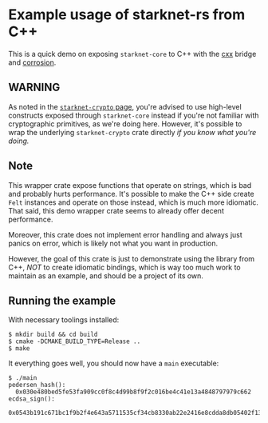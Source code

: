 # Example usage of starknet-rs from C++

This is a quick demo on exposing `starknet-core` to C++ with the [cxx](https://github.com/dtolnay/cxx) bridge and [corrosion](https://github.com/corrosion-rs/corrosion).

## **WARNING**

As noted in the [`starknet-crypto` page](../../starknet-crypto/), you're advised to use high-level constructs exposed through `starknet-core` instead if you're not familiar with cryptographic primitives, as we're doing here. However, it's possible to wrap the underlying `starknet-crypto` crate directly _if you know what you're doing._

## Note

This wrapper crate expose functions that operate on strings, which is bad and probably hurts performance. It's possible to make the C++ side create `Felt` instances and operate on those instead, which is much more idiomatic. That said, this demo wrapper crate seems to already offer decent performance.

Moreover, this crate does not implement error handling and always just panics on error, which is likely not what you want in production.

However, the goal of this crate is just to demonstrate using the library from C++, _NOT_ to create idiomatic bindings, which is way too much work to maintain as an example, and should be a project of its own.

## Running the example

With necessary toolings installed:

```console
$ mkdir build && cd build
$ cmake -DCMAKE_BUILD_TYPE=Release ..
$ make
```

It everything goes well, you should now have a `main` executable:

```console
$ ./main
pedersen_hash():
  0x030e480bed5fe53fa909cc0f8c4d99b8f9f2c016be4c41e13a4848797979c662
ecdsa_sign():
  0x0543b191c671bc1f9b2f4e643a5711535cf34cb8330ab22e2416e8cdda8db05402f139920a75d2209e972b1bf82dc72e4c1edb8355fdbae7b4910ea7c32e70e2
```
